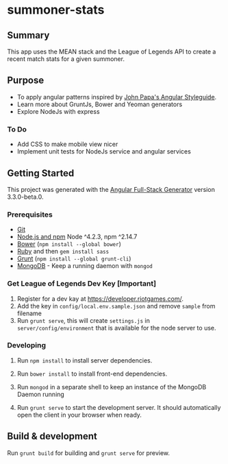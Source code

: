 # summoner-stats

## Summary
This app uses the MEAN stack and the League of Legends API to create a recent match stats for a given summoner.

## Purpose
- To apply angular patterns inspired by [John Papa's Angular Styleguide](https://github.com/johnpapa/angular-styleguide/blob/master/a1/README.md).
- Learn more about GruntJs, Bower and Yeoman generators
- Explore NodeJs with express

### To Do
- Add CSS to make mobile view nicer
- Implement unit tests for NodeJs service and angular services


## Getting Started

This project was generated with the [Angular Full-Stack Generator](https://github.com/DaftMonk/generator-angular-fullstack) version 3.3.0-beta.0.

### Prerequisites

- [Git](https://git-scm.com/)
- [Node.js and npm](nodejs.org) Node ^4.2.3, npm ^2.14.7
- [Bower](bower.io) (`npm install --global bower`)
- [Ruby](https://www.ruby-lang.org) and then `gem install sass`
- [Grunt](http://gruntjs.com/) (`npm install --global grunt-cli`)
- [MongoDB](https://www.mongodb.org/) - Keep a running daemon with `mongod`

### Get League of Legends Dev Key [Important]

1. Register for a dev kay at https://developer.riotgames.com/.
2. Add the key in `config/local.env.sample.json` and remove `sample` from filename
3. Run `grunt serve`, this will create `settings.js` in `server/config/environment` that is available for the node server to use.

### Developing

1. Run `npm install` to install server dependencies.

2. Run `bower install` to install front-end dependencies.

3. Run `mongod` in a separate shell to keep an instance of the MongoDB Daemon running

4. Run `grunt serve` to start the development server. It should automatically open the client in your browser when ready.


## Build & development

Run `grunt build` for building and `grunt serve` for preview.

<!-- ## Testing

Running `npm test` will run the unit tests with karma. -->
